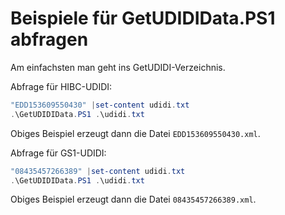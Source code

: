 # Beispiele für GetUDIDIData.PS1 abfragen

Am einfachsten man geht ins GetUDIDI-Verzeichnis.

Abfrage für HIBC-UDIDI:
```Powershell
"EDD153609550430" |set-content udidi.txt
.\GetUDIDIData.PS1 .\udidi.txt
```

Obiges Beispiel erzeugt dann die Datei <Code>EDD153609550430.xml</Code>.

Abfrage für GS1-UDIDI:
```Powershell
"08435457266389" |set-content udidi.txt
.\GetUDIDIData.PS1 .\udidi.txt
```

Obiges Beispiel erzeugt dann die Datei <Code>08435457266389.xml</Code>.

